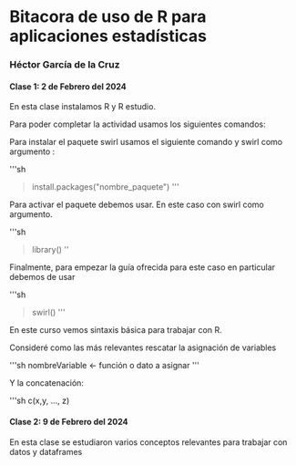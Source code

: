 # Bitacora de uso de R para aplicaciones estadísticas

### Héctor García de la Cruz

#### Clase 1: 2 de Febrero del 2024

En esta clase instalamos R y R estudio. 

Para poder completar la actividad usamos los siguientes comandos:

Para instalar el paquete swirl usamos el siguiente comando y swirl como argumento :

'''sh
> install.packages("nombre_paquete")
'''

Para activar el paquete debemos usar. En este caso con swirl como argumento.

'''sh
>library()
''

Finalmente, para empezar la guía ofrecida para este caso en particular debemos de usar

'''sh
>swirl()
'''

En este curso vemos sintaxis básica para trabajar con R.

Consideré como las más relevantes rescatar la asignación de variables

'''sh
nombreVariable <- función o dato a asignar
'''

Y la concatenación:

'''sh
c(x,y, ..., z)

#### Clase 2: 9 de Febrero del 2024

En esta clase se estudiaron varios conceptos relevantes para trabajar con datos y dataframes
